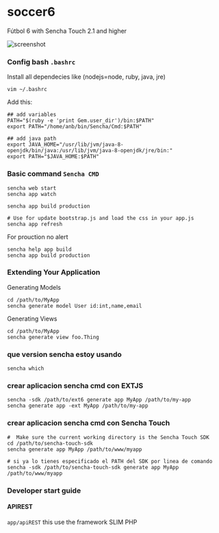 # soccer6

Fútbol 6 with Sencha Touch 2.1 and higher

![screenshot](http://i64.tinypic.com/vnpnpw.png)

### Config bash `.bashrc`
Install all dependecies like (nodejs=node, ruby, java, jre)

	vim ~/.bashrc

Add this:

	## add variables
	PATH="$(ruby -e 'print Gem.user_dir')/bin:$PATH"
	export PATH="/home/anb/bin/Sencha/Cmd:$PATH"

	## add java path
	export JAVA_HOME="/usr/lib/jvm/java-8-openjdk/bin/java:/usr/lib/jvm/java-8-openjdk/jre/bin:"
	export PATH="$JAVA_HOME:$PATH"

### Basic command `Sencha CMD`

	sencha web start
	sencha app watch

	sencha app build production

	# Use for update bootstrap.js and load the css in your app.js
	sencha app refresh


For prouction no alert

	sencha help app build
	sencha app build production

### Extending Your Application
	
Generating Models

	cd /path/to/MyApp
	sencha generate model User id:int,name,email

Generating Views

	cd /path/to/MyApp
	sencha generate view foo.Thing

### que version sencha estoy usando
	
	sencha which

### crear aplicacion sencha cmd con EXTJS

	sencha -sdk /path/to/ext6 generate app MyApp /path/to/my-app
	sencha generate app -ext MyApp /path/to/my-app


### crear aplicacion sencha cmd con Sencha Touch

	#  Make sure the current working directory is the Sencha Touch SDK
	cd /path/to/sencha-touch-sdk
	sencha generate app MyApp /path/to/www/myapp

	# si ya lo tienes especificado el PATH del SDK por linea de comando
	sencha -sdk /path/to/sencha-touch-sdk generate app MyApp /path/to/www/myapp


### Developer start guide

#### APIREST

`app/apiREST` this use the framework SLIM PHP

